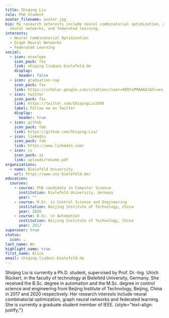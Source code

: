 ```yaml
---
title: Shiqing Liu
role: PhD Student
avatar_filename: avatar.jpg
bio: My research interests include neural combinatorial optimization, graph
  neural networks, and federated learning.
interests:
  - Neural Combinatorial Optimization
  - Graph Neural Networks
  - Federated Learning
social:
  - icon: envelope
    icon_pack: fas
    link: shiqing.liu@uni-bielefeld.de
    display:
      header: false
  - icon: graduation-cap
    icon_pack: fas
    link: https://scholar.google.com/citations?user=8ERYxPMAAAAJ&hl=en
  - icon: twitter
    icon_pack: fas
    link: https://twitter.com/ShiqingLiu1995
    label: Follow me on Twitter
    display:
      header: true
  - icon: github
    icon_pack: fab
    link: https://github.com/Shiqing-Liu/
  - icon: linkedin
    icon_pack: fab
    link: https://www.linkedin.com/
  - icon: cv
    icon_pack: ai
    link: uploads/resume.pdf
organizations:
  - name: Bielefeld University
    url: https://www.uni-bielefeld.de/
education:
  courses:
    - course: PhD candidate in Computer Science
      institution: Bielefeld University, Germany
      year: ""
    - course: M.Sc. in Control Science and Engineering
      institution: Beijing Institute of Technology, China
      year: 2020
    - course: B.Sc. in Automation
      institution: Beijing Institute of Technology, China
      year: 2017
superuser: true
status:
  icon: ☕️
last_name: Wu
highlight_name: true
first_name: Alice
email: shiqing.liu@uni-bielefeld.de
---
```

Shiqing Liu is currently a Ph.D. student, supervised by Prof. Dr.-Ing. Ulrich Rückert, in the faculty of technology at Bielefeld University, Germany. She received the B.Sc. degree in automation and the M.Sc. degree in control science and engineering from Beijing Institute of Technology, Beijing, China in 2017 and 2020 respectively. Her research interests include neural combinatorial optimization, graph neural networks and federated learning. She is currently a graduate student member of IEEE.
{style="text-align: justify;"}